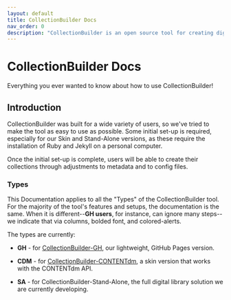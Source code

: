 ```yaml
---
layout: default
title: CollectionBuilder Docs
nav_order: 0
description: "CollectionBuilder is an open source tool for creating digital collection and exhibit websites that are driven by metadata and powered by modern static web technology."
---
```


# CollectionBuilder Docs

Everything you ever wanted to know about how to use CollectionBuilder!

## Introduction

CollectionBuilder was built for a wide variety of users, so we've tried to make the tool as easy to use as possible. 
Some initial set-up is required, especially for our Skin and Stand-Alone versions, as these require the installation of Ruby and Jekyll on a personal computer. 

Once the initial set-up is complete, users will be able to create their collections through adjustments to metadata and to config files. 

### Types

This Documentation applies to all the "Types" of the CollectionBuilder tool. 
For the majority of the tool's features and setups, the documentation is the same. 
When it is different--**GH users**, for instance, can ignore many steps--we indicate that via columns, bolded font, and colored-alerts. 

The types are currently: 

- **GH** - for [CollectionBuilder-GH](/gh/), our lightweight, GitHub Pages version.

- **CDM** - for [CollectionBuilder-CONTENTdm](/skins/), a skin version that works with the CONTENTdm API.

- **SA** - for CollectionBuilder-Stand-Alone, the full digital library solution we are currently developing. 

